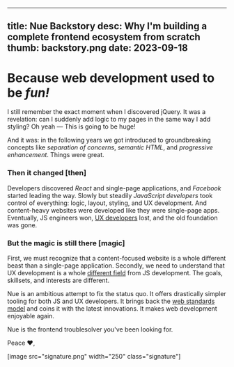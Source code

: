 
---
title: Nue Backstory
desc: Why I'm building a complete frontend ecosystem from scratch
thumb: backstory.png
date: 2023-09-18
---

# Because web development used to be *fun!*

I still remember the exact moment when I discovered jQuery. It was a revelation: can I suddenly add logic to my pages in the same way I add styling? Oh yeah — This is going to be huge!

And it was: in the following years we got introduced to groundbreaking concepts like *separation of concerns*, *semantic HTML*, and *progressive enhancement*. Things were great.


### Then it changed [then]

Developers discovered *React* and single-page applications, and *Facebook* started leading the way. Slowly but steadily *JavaScript developers* took control of everything: logic, layout, styling, and UX development. And content-heavy websites were developed like they were single-page apps. Eventually, JS engineers won, [UX developers][divide] lost, and the old foundation was gone.


### But the magic is still there [magic]

First, we must recognize that a content-focused website is a whole different beast than a single-page application. Secondly, we need to understand that UX development is a whole [different field][brad] from JS development. The goals, skillsets, and interests are different.


Nue is an ambitious attempt to fix the status quo. It offers drastically simpler tooling for both JS and UX developers. It brings back the [web standards model][standards] and coins it with the latest innovations. It makes web development enjoyable again.

Nue is the frontend troublesolver you've been looking for.

Peace ❤️,

[divide]: //css-tricks.com/the-great-divide/
[standards]: //www.w3.org/wiki/The_web_standards_model_-_HTML_CSS_and_JavaScript
[brad]: //bradfrost.com/blog/post/front-of-the-front-end-and-back-of-the-front-end-web-development/

[image src="signature.png" width="250" class="signature"]





